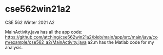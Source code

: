 # cse562win21a2
CSE 562 Winter 2021 A2

MainActivity.java has all the app code: https://github.com/atching/cse562win21a2/blob/main/app/src/main/java/com/example/cse562_a2/MainActivity.java
a2.m has the Matlab code for my analysis.
